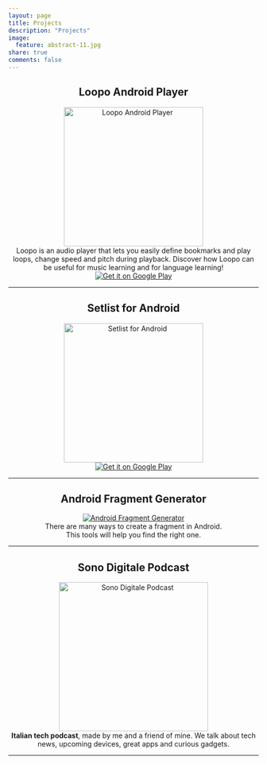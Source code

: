 ```yaml
---
layout: page
title: Projects
description: "Projects"
image:
  feature: abstract-11.jpg
share: true
comments: false
---
```


<div class="portfolio">


  <div class="row" align="center">
    <h2>Loopo Android Player</h2>
    <div>
      <a href="{{site.url}}/portfolio/loopo-android-player/index.html" class="portfolio-link">
         <img src="{{site.url}}/images/loopo.png" width="280px" height="280px" class="img-responsive img-portfolio" alt="Loopo Android Player">
      </a>
      <div>
Loopo is an audio player that lets you easily define bookmarks and play loops, change speed and pitch during playback. Discover how Loopo can be useful for music learning and for language learning!
      </div>
      <div class="play-store-button">
        <a href="https://play.google.com/store/apps/details?id=com.andreamaglie.android.abplayer">
          <img alt="Get it on Google Play" src="https://developer.android.com/images/brand/en_generic_rgb_wo_60.png">
        </a>
      </div>
    </div>
  </div>

  <hr>

  <div class="row" align="center">
    <h2>Setlist for Android</h2>
    <div>
      <a href="https://play.google.com/store/apps/details?id=it.andreamaglie.android.setlistManager&hl=it" class="portfolio-link">
         <img src="{{site.url}}/images/setlist.png" width="280px" height="280px" class="img-responsive img-portfolio" alt="Setlist for Android">
      </a>
      <div class="play-store-button">
        <a href="https://play.google.com/store/apps/details?id=it.andreamaglie.android.setlist">
          <img alt="Get it on Google Play" src="https://developer.android.com/images/brand/en_generic_rgb_wo_60.png">
        </a>
      </div>
    </div>
  </div>

  <hr>

  <div class="row" align="center">
    <h2>Android Fragment Generator</h2>
    <div>
      <a href="http://www.andreamaglie.com/android-fragment-generator/index.html" class="portfolio-link">
         <img src="{{site.url}}/images/frag_gen_preview.jpg" alt="Android Fragment Generator">
      </a>
    </div>
    <div>
      There are many ways to create a fragment in Android.<br/>This tools will help you find the right one.
    </div>
  </div>

  <hr>

  <div class="row" align="center">
    <h2>Sono Digitale Podcast</h2>
    <div>
      <a href="http://sonodigitale.altervista.org/" class="portfolio-link">
         <img src="https://lh6.googleusercontent.com/-Pm2wQ5uxzwM/UVK-_8Hd1BI/AAAAAAAAABw/m7CZsDde2x8/s674-no/logo.png" alt="Sono Digitale Podcast" width="300px" height="300px">
      </a>
    </div>
    <div>
     <strong>Italian tech podcast</strong>, made by me and a friend of mine. We talk about tech news, upcoming devices, great apps and curious gadgets.
    </div>
  </div>

  <hr>
  

</div>
